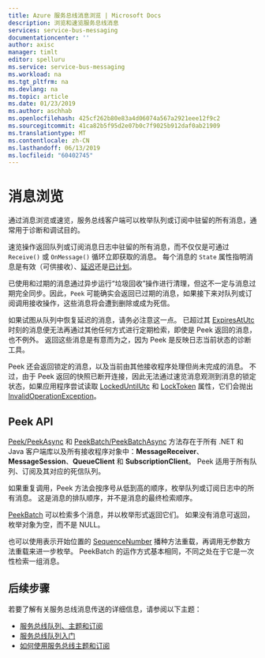 ```yaml
---
title: Azure 服务总线消息浏览 | Microsoft Docs
description: 浏览和速览服务总线消息
services: service-bus-messaging
documentationcenter: ''
author: axisc
manager: timlt
editor: spelluru
ms.service: service-bus-messaging
ms.workload: na
ms.tgt_pltfrm: na
ms.devlang: na
ms.topic: article
ms.date: 01/23/2019
ms.author: aschhab
ms.openlocfilehash: 425cf262b80e83a4d06074a567a2921eee12f9c2
ms.sourcegitcommit: 41ca82b5f95d2e07b0c7f9025b912daf0ab21909
ms.translationtype: MT
ms.contentlocale: zh-CN
ms.lasthandoff: 06/13/2019
ms.locfileid: "60402745"
---
```

# <a name="message-browsing"></a>消息浏览

通过消息浏览或速览，服务总线客户端可以枚举队列或订阅中驻留的所有消息，通常用于诊断和调试目的。

速览操作返回队列或订阅消息日志中驻留的所有消息，而不仅仅是可通过 `Receive()` 或 `OnMessage()` 循环立即获取的消息。 每个消息的 `State` 属性指明消息是有效（可供接收）、[延迟](message-deferral.md)还是[已计划](message-sequencing.md)。

已使用和过期的消息通过异步运行“垃圾回收”操作进行清理，但这不一定与消息过期完全同步。因此，`Peek` 可能确实会返回已过期的消息，如果接下来对队列或订阅调用接收操作，这些消息将会遭到删除或成为死信。

如果试图从队列中恢复延迟的消息，请务必注意这一点。 已超过其 [ExpiresAtUtc](/dotnet/api/microsoft.azure.servicebus.message.expiresatutc#Microsoft_Azure_ServiceBus_Message_ExpiresAtUtc) 时刻的消息便无法再通过其他任何方式进行定期检索，即使是 Peek 返回的消息，也不例外。 返回这些消息是有意而为之，因为 Peek 是反映日志当前状态的诊断工具。

Peek 还会返回锁定的消息，以及当前由其他接收程序处理但尚未完成的消息。 不过，由于 Peek 返回的快照已断开连接，因此无法通过速览消息观测到消息的锁定状态，如果应用程序尝试读取 [LockedUntilUtc](/dotnet/api/microsoft.azure.servicebus.message.systempropertiescollection.lockeduntilutc) 和 [LockToken](/dotnet/api/microsoft.azure.servicebus.message.systempropertiescollection.locktoken#Microsoft_Azure_ServiceBus_Message_SystemPropertiesCollection_LockToken) 属性，它们会抛出 [InvalidOperationException](/dotnet/api/system.invalidoperationexception)。

## <a name="peek-apis"></a>Peek API

[Peek/PeekAsync](/dotnet/api/microsoft.azure.servicebus.core.messagereceiver.peekasync#Microsoft_Azure_ServiceBus_Core_MessageReceiver_PeekAsync) 和 [PeekBatch/PeekBatchAsync](/dotnet/api/microsoft.servicebus.messaging.queueclient.peekbatchasync#Microsoft_ServiceBus_Messaging_QueueClient_PeekBatchAsync_System_Int64_System_Int32_) 方法存在于所有 .NET 和 Java 客户端库以及所有接收程序对象中：**MessageReceiver**、**MessageSession**、**QueueClient** 和 **SubscriptionClient**。 Peek 适用于所有队列、订阅及其对应的死信队列。

如果重复调用，Peek 方法会按序号从低到高的顺序，枚举队列或订阅日志中的所有消息。 这是消息的排队顺序，并不是消息的最终检索顺序。

[PeekBatch](/dotnet/api/microsoft.servicebus.messaging.queueclient.peekbatch#Microsoft_ServiceBus_Messaging_QueueClient_PeekBatch_System_Int32_) 可以检索多个消息，并以枚举形式返回它们。 如果没有消息可返回，枚举对象为空，而不是 NULL。

也可以使用表示开始位置的 [SequenceNumber](/dotnet/api/microsoft.azure.servicebus.message.systempropertiescollection.sequencenumber#Microsoft_Azure_ServiceBus_Message_SystemPropertiesCollection_SequenceNumber) 播种方法重载，再调用无参数方法重载来进一步枚举。 PeekBatch  的运作方式基本相同，不同之处在于它是一次性检索一组消息。

## <a name="next-steps"></a>后续步骤

若要了解有关服务总线消息传送的详细信息，请参阅以下主题：

* [服务总线队列、主题和订阅](service-bus-queues-topics-subscriptions.md)
* [服务总线队列入门](service-bus-dotnet-get-started-with-queues.md)
* [如何使用服务总线主题和订阅](service-bus-dotnet-how-to-use-topics-subscriptions.md)
